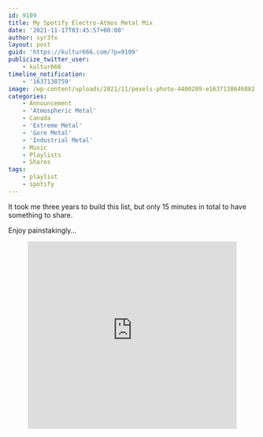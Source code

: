 ```yaml
---
id: 9109
title: My Spotify Electro-Atmos Metal Mix
date: '2021-11-17T03:45:57+00:00'
author: syr3fx
layout: post
guid: 'https://kultur666.com/?p=9109'
publicize_twitter_user:
    - kultur666
timeline_notification:
    - '1637138759'
image: /wp-content/uploads/2021/11/pexels-photo-4400289-e1637138646882.jpeg
categories:
    - Announcement
    - 'Atmospheric Metal'
    - Canada
    - 'Extreme Metal'
    - 'Gore Metal'
    - 'Industrial Metal'
    - Music
    - Playlists
    - Shares
tags:
    - playlist
    - spotify
---
```


It took me three years to build this list, but only 15 minutes in total to have something to share.

Enjoy painstakingly…

<figure class="wp-block-embed is-type-rich is-provider-spotify wp-block-embed-spotify wp-embed-aspect-21-9 wp-has-aspect-ratio"><div class="wp-block-embed__wrapper"><div class="embed-spotify"><iframe allow="autoplay; clipboard-write; encrypted-media; fullscreen; picture-in-picture" allowfullscreen="" frameborder="0" height="380" loading="lazy" src="https://open.spotify.com/embed/playlist/6psFjUM7zhBAzLJKuiNRuA?utm_source=oembed" title="Spotify Embed: Mix Electro-Atmos Metal" width="100%"></iframe></div></div></figure>